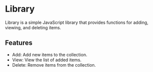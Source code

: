 # Library

Library is a simple JavaScript library that provides functions for adding, viewing, and deleting items.

## Features

- Add: Add new items to the collection.
- View: View the list of added items.
- Delete: Remove items from the collection.
